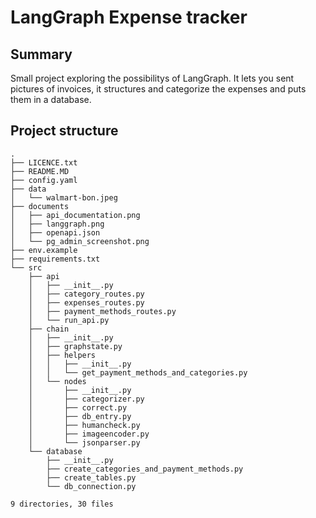 # LangGraph Expense tracker

## Summary

Small project exploring the possibilitys of LangGraph.
It lets you sent pictures of invoices, it structures and categorize the expenses and puts them in a database. 


## Project structure

```shell
.
├── LICENCE.txt
├── README.MD
├── config.yaml
├── data
│   └── walmart-bon.jpeg
├── documents
│   ├── api_documentation.png
│   ├── langgraph.png
│   ├── openapi.json
│   └── pg_admin_screenshot.png
├── env.example
├── requirements.txt
└── src
    ├── api
    │   ├── __init__.py
    │   ├── category_routes.py
    │   ├── expenses_routes.py
    │   ├── payment_methods_routes.py
    │   └── run_api.py
    ├── chain
    │   ├── __init__.py
    │   ├── graphstate.py
    │   ├── helpers
    │   │   ├── __init__.py
    │   │   └── get_payment_methods_and_categories.py
    │   └── nodes
    │       ├── __init__.py
    │       ├── categorizer.py
    │       ├── correct.py
    │       ├── db_entry.py
    │       ├── humancheck.py
    │       ├── imageencoder.py
    │       └── jsonparser.py
    └── database
        ├── __init__.py
        ├── create_categories_and_payment_methods.py
        ├── create_tables.py
        └── db_connection.py

9 directories, 30 files
```
